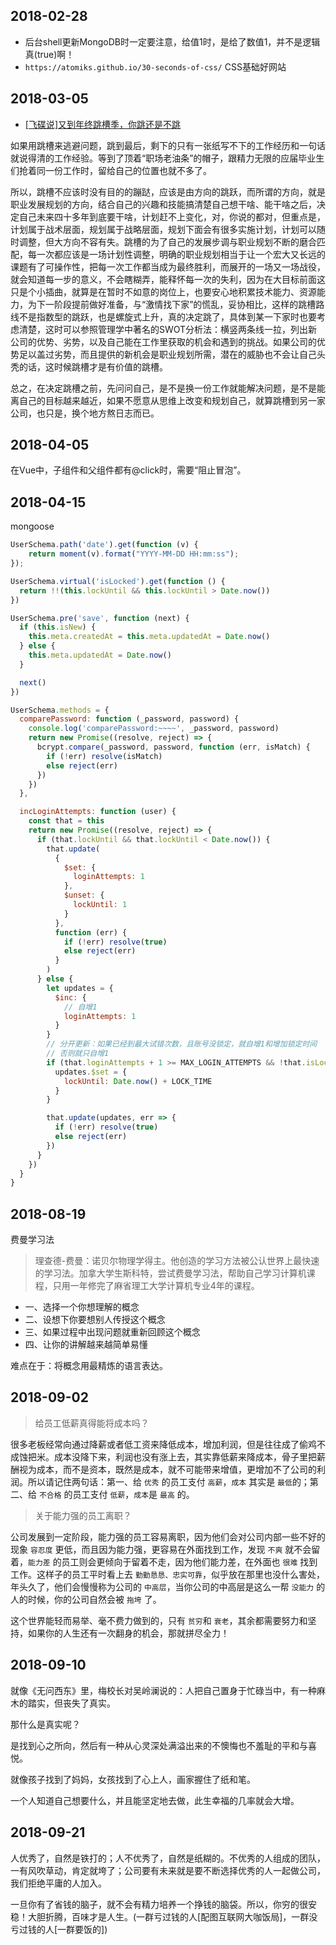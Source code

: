 ## 2018-02-28

- 后台shell更新MongoDB时一定要注意，给值1时，是给了数值1，并不是逻辑真(true)啊！
- `https://atomiks.github.io/30-seconds-of-css/` CSS基础好网站

## 2018-03-05

- [[飞碟说]又到年终跳槽季，你跳还是不跳](http://www.feidieshuo.com/media/play/5141)

如果用跳槽来逃避问题，跳到最后，剩下的只有一张纸写不下的工作经历和一句话就说得清的工作经验。等到了顶着“职场老油条”的帽子，跟精力无限的应届毕业生们抢着同一份工作时，留给自己的位置也就不多了。
  
所以，跳槽不应该时没有目的的蹦跶，应该是由方向的跳跃，而所谓的方向，就是职业发展规划的方向，结合自己的兴趣和技能搞清楚自己想干啥、能干啥之后，决定自己未来四十多年到底要干啥，计划赶不上变化，对，你说的都对，但重点是，计划属于战术层面，规划属于战略层面，规划下面会有很多实施计划，计划可以随时调整，但大方向不容有失。跳槽的为了自己的发展步调与职业规划不断的磨合匹配，每一次都应该是一场计划性调整，明确的职业规划相当于让一个宏大又长远的课题有了可操作性，把每一次工作都当成为最终胜利，而展开的一场又一场战役，就会知道每一步的意义，不会瞎糊弄，能释怀每一次的失利，因为在大目标前面这只是个小插曲，就算是在暂时不如意的岗位上，也要安心地积累技术能力、资源能力，为下一阶段提前做好准备，与“激情找下家”的慌乱，妥协相比，这样的跳槽路线不是指数型的跳跃，也是螺旋式上升，真的决定跳了，具体到某一下家时也要考虑清楚，这时可以参照管理学中著名的SWOT分析法：横竖两条线一拉，列出新公司的优势、劣势，以及自己能在工作里获取的机会和遇到的挑战。如果公司的优势足以盖过劣势，而且提供的新机会是职业规划所需，潜在的威胁也不会让自己头秃的话，这时候跳槽才是有价值的跳槽。

总之，在决定跳槽之前，先问问自己，是不是换一份工作就能解决问题，是不是能离自己的目标越来越近，如果不愿意从思维上改变和规划自己，就算跳槽到另一家公司，也只是，换个地方熬日志而已。

## 2018-04-05

在Vue中，子组件和父组件都有@click时，需要“阻止冒泡”。

## 2018-04-15

mongoose

```js
UserSchema.path('date').get(function (v) {
    return moment(v).format("YYYY-MM-DD HH:mm:ss");
});

UserSchema.virtual('isLocked').get(function () {
  return !!(this.lockUntil && this.lockUntil > Date.now())
})

UserSchema.pre('save', function (next) {
  if (this.isNew) {
    this.meta.createdAt = this.meta.updatedAt = Date.now()
  } else {
    this.meta.updatedAt = Date.now()
  }

  next()
})

UserSchema.methods = {
  comparePassword: function (_password, password) {
    console.log('comparePassword:~~~~', _password, password)
    return new Promise((resolve, reject) => {
      bcrypt.compare(_password, password, function (err, isMatch) {
        if (!err) resolve(isMatch)
        else reject(err)
      })
    })
  },

  incLoginAttempts: function (user) {
    const that = this
    return new Promise((resolve, reject) => {
      if (that.lockUntil && that.lockUntil < Date.now()) {
        that.update(
          {
            $set: {
              loginAttempts: 1
            },
            $unset: {
              lockUntil: 1
            }
          },
          function (err) {
            if (!err) resolve(true)
            else reject(err)
          }
        )
      } else {
        let updates = {
          $inc: {
            // 自增1
            loginAttempts: 1
          }
        }
        // 分开更新：如果已经到最大试错次数，且账号没锁定，就自增1和增加锁定时间
        // 否则就只自增1
        if (that.loginAttempts + 1 >= MAX_LOGIN_ATTEMPTS && !that.isLocked) {
          updates.$set = {
            lockUntil: Date.now() + LOCK_TIME
          }
        }

        that.update(updates, err => {
          if (!err) resolve(true)
          else reject(err)
        })
      }
    })
  }
}
```

## 2018-08-19

费曼学习法

> 理查德-费曼：诺贝尔物理学得主。他创造的学习方法被公认世界上最快速的学习法。加拿大学生斯科特，尝试费曼学习法，帮助自己学习计算机课程，只用一年修完了麻省理工大学计算机专业4年的课程。

* 一、选择一个你想理解的概念
* 二、设想下你要想别人传授这个概念
* 三、如果过程中出现问题就重新回顾这个概念
* 四、让你的讲解越来越简单易懂

难点在于：将概念用最精炼的语言表达。

## 2018-09-02

> 给员工低薪真得能将成本吗？

很多老板经常向通过降薪或者低工资来降低成本，增加利润，但是往往成了偷鸡不成蚀把米。成本没降下来，利润也没有涨上去，其实靠低薪来降成本，骨子里把薪酬视为成本，而不是资本，既然是成本，就不可能带来增值，更增加不了公司的利润。所以请记住两句话：第一、给 `优秀` 的员工支付 `高薪`，`成本` 其实是 `最低`的；第二、给 `不合格` 的员工支付 `低薪`，`成本`是 `最高` 的。

> 关于能力强的员工离职？

公司发展到一定阶段，能力强的员工容易离职，因为他们会对公司内部一些不好的现象 `容忍度` 更低，而且因为能力强，更容易在外面找到工作，发现 `不爽` 就不会留着，`能力差` 的员工则会更倾向于留着不走，因为他们能力差，在外面也 `很难` 找到工作。这样子的员工平时看上去 `勤勤恳恳、忠实可靠`，似乎放在那里也没什么害处，年头久了，他们会慢慢称为公司的 `中高层`，当你公司的中高层是这么一帮 `没能力` 的人的时候，你的公司自然会被 `拖垮` 了。

这个世界能轻而易举、毫不费力做到的，只有 `贫穷`和 `衰老`，其余都需要努力和坚持，如果你的人生还有一次翻身的机会，那就拼尽全力！

## 2018-09-10

就像《无问西东》里，梅校长对吴岭澜说的：人把自己置身于忙碌当中，有一种麻木的踏实，但丧失了真实。

那什么是真实呢？

是找到心之所向，然后有一种从心灵深处满溢出来的不懊悔也不羞耻的平和与喜悦。

就像孩子找到了妈妈，女孩找到了心上人，画家握住了纸和笔。

一个人知道自己想要什么，并且能坚定地去做，此生幸福的几率就会大增。

## 2018-09-21

人优秀了，自然是铁打的；人不优秀了，自然是纸糊的。不优秀的人组成的团队，一有风吹草动，肯定就垮了；公司要有未来就是要不断选择优秀的人一起做公司，我们拒绝平庸的人加入。

一旦你有了省钱的脑子，就不会有精力培养一个挣钱的脑袋。所以，你穷的很安稳！大胆折腾，百味才是人生。(一群亏过钱的人[配图互联网大咖饭局]，一群没亏过钱的人[一群要饭的])
